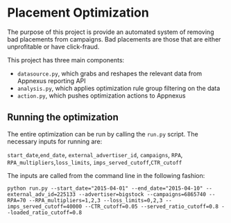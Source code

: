 # Placement Optimization

The purpose of this project is provide an automated system of removing bad placements from campaigns. Bad placements are those that are either unprofitable or have click-fraud.

This project has three main components:

- `datasource.py`, which grabs and reshapes the relevant data from Appnexus reporting API
- `analysis.py`, which applies optimization rule group filtering on the data
- `action.py`, which pushes optimization actions to Appnexus

## Running the optimization

The entire optimization can be run by calling the `run.py` script. The necessary inputs for running are:

`start_date`,`end_date`, `external_advertiser_id`, `campaigns`, `RPA`, `RPA_multipliers`,`loss_limits`, `imps_served_cutoff`,`CTR_cutoff`

 The inputs are called from the command line in the following fashion:

`python run.py --start_date="2015-04-01" --end_date="2015-04-10" --external_adv_id=225133 --advertiser=bigstock --campaigns=6865740 --RPA=70 --RPA_multipliers=1,2,3 --loss_limits=0,2,3 --imps_served_cutoff=40000 --CTR_cutoff=0.05 --served_ratio_cutoff=0.8 --loaded_ratio_cutoff=0.8`